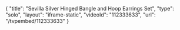 {
    "title": "Sevilla Silver Hinged Bangle and Hoop Earrings Set",
    "type": "solo",
    "layout": "iframe-static",
    "videoId": "112333633",
    "url": "\/tvpembed\/112333633"
}